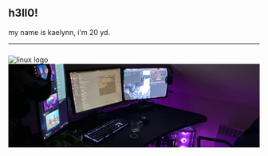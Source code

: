 
<h2 align="left">h3ll0!</h2>
<p>my name is kaelynn, i'm 20 yd. </p>

---

###

<div align="left">
  <img src="https://cdn.jsdelivr.net/gh/devicons/devicon/icons/linux/linux-original.svg" height="30" width="42" alt="linux logo"  />
</div>

<img src="/assets/background2.jpg">

###
